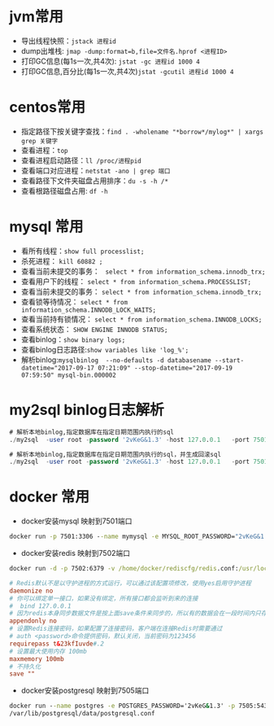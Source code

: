 # jvm常用
- 导出线程快照：`jstack 进程id`
- dump出堆栈: `jmap -dump:format=b,file=文件名.hprof <进程ID>`
- 打印GC信息(每1s一次,共4次): `jstat -gc 进程id 1000 4`
- 打印GC信息,百分比(每1s一次,共4次)`jstat -gcutil 进程id 1000 4`


# centos常用
- 指定路径下按关键字查找：`find . -wholename "*borrow*/mylog*" | xargs grep 关键字 `
- 查看进程：`top`
- 查看进程启动路径：`ll /proc/进程pid`
- 查看端口对应进程：`netstat -ano | grep 端口`
- 查看路径下文件夹磁盘占用排序：`du -s -h /*`
- 查看根路径磁盘占用: `df -h`


# mysql 常用

- 看所有线程：`show full processlist;`
- 杀死进程： `kill 60882 ;`
- 查看当前未提交的事务： ` select * from information_schema.innodb_trx;`
- 查看用户下的线程： `select * from information_schema.PROCESSLIST;`
- 查看当前未提交的事务： `select * from information_schema.innodb_trx;`
- 查看锁等待情况： `select * from information_schema.INNODB_LOCK_WAITS;`
- 查看当前持有锁情况： `select * from information_schema.INNODB_LOCKS;`
- 查看系统状态： `SHOW ENGINE INNODB STATUS;`
- 查看binlog：`show binary logs;`
- 查看binlog日志路径:`show variables like 'log_%';`
- 解析binlog:`mysqlbinlog  --no-defaults -d databasename --start-datetime="2017-09-17 07:21:09" --stop-datetime="2017-09-19 07:59:50" mysql-bin.000002`

# my2sql binlog日志解析
```sql
# 解析本地binlog,指定数据库在指定日期范围内执行的sql
./my2sql  -user root -password '2vKeG&1.3' -host 127.0.0.1   -port 7501 -databases db_transfer -mode file -local-binlog-file ./binlog.000009  -start-datetime "2023-08-04 09:20:00" -stop-datetime "2023-08-04 09:50:00" -start-file binlog.000009 -work-type 2sql -output-dir ./tmpdir

# 解析本地binlog,指定数据库在指定日期范围内执行的sql，并生成回滚sql
./my2sql  -user root -password '2vKeG&1.3' -host 127.0.0.1   -port 7501 -databases db_transfer -mode file -local-binlog-file ./binlog.000009  -start-datetime "2023-08-04 09:20:00" -stop-datetime "2023-08-04 09:50:00" -start-file binlog.000009 -work-type rollback -output-dir ./tmpdir
```


# docker 常用
- docker安装mysql 映射到7501端口
``` bat
docker run -p 7501:3306 --name mymysql -e MYSQL_ROOT_PASSWORD="2vKeG&1.3" -d mysql:latest --lower_case_table_names=1 -v /etc/localtime:/etc/localtime --skip-name-resolve
```


- docker安装redis 映射到7502端口
``` bat
docker run -d -p 7502:6379 -v /home/docker/rediscfg/redis.conf:/usr/local/etc/redis/redis.conf  --name docker-redis docker.io/redis redis-server /usr/local/etc/redis/redis.conf --appendonly yes
```
```conf
# Redis默认不是以守护进程的方式运行，可以通过该配置项修改，使用yes启用守护进程
daemonize no
# 你可以绑定单一接口，如果没有绑定，所有接口都会监听到来的连接
#  bind 127.0.0.1     
# 因为redis本身同步数据文件是按上面save条件来同步的，所以有的数据会在一段时间内只存在于内存中。默认为no
appendonly no
# 设置Redis连接密码，如果配置了连接密码，客户端在连接Redis时需要通过
# auth <password>命令提供密码，默认关闭，当前密码为123456
requirepass t&23kfIuvde#.2
# 设置最大使用内存 100mb
maxmemory 100mb
# 不持久化
save ""
```



- docker安装postgresql 映射到7505端口
``` bat
docker run --name postgres -e POSTGRES_PASSWORD='2vKeG&1.3' -p 7505:5432 -d postgres
/var/lib/postgresql/data/postgresql.conf
```
